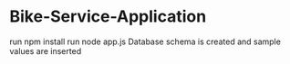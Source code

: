 # Bike-Service-Application
run npm install
run node app.js
Database schema is created and sample values are inserted
